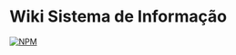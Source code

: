 # Wiki Sistema de Informação
[![NPM](https://img.shields.io/npm/l/react)](https://github.com/brunomartinsr/SI-wiki/blob/main/LICENSE)
